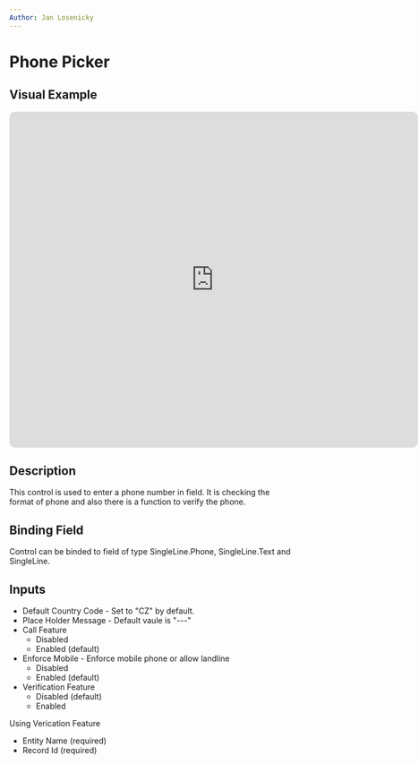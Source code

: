 ```yaml
---
Author: Jan Losenicky
---
```


# Phone Picker

## Visual Example

<iframe style="border: 0px solid rgba(0, 0, 0, 1);   border-radius: 10px;" width="730" height="600" src="https://embed.figma.com/proto/CIf7LPbQa9gZTMTiH1e07g/NETWORG-Web-UI-Master?page-id=1791%3A46036&node-id=2710-7449&viewport=582%2C682%2C0.29&scaling=scale-down&content-scaling=fixed&starting-point-node-id=2710%3A7449&embed-host=share" allowfullscreen></iframe>

## Description

This control is used to enter a phone number in field. It is checking the format of phone and also there is a function to verify the phone.

## Binding Field

Control can be binded to field of type SingleLine.Phone, SingleLine.Text and SingleLine.

## Inputs

- Default Country Code - Set to "CZ" by default.
- Place Holder Message - Default vaule is "---"
- Call Feature
    - Disabled
    - Enabled (default)
- Enforce Mobile - Enforce mobile phone or allow landline
    - Disabled
    - Enabled (default)
- Verification Feature
    - Disabled (default)
    - Enabled

Using Verication Feature
- Entity Name (required)
- Record Id (required)